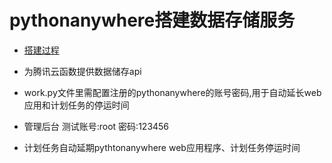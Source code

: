 # pythonanywhere搭建数据存储服务

+ [搭建过程](https://github.com/rhming/pythonanywhere/blob/main/%E6%90%AD%E5%BB%BA.md)

+ 为腾讯云函数提供数据储存api

+ work.py文件里需配置注册的pythonanywhere的账号密码,用于自动延长web应用和计划任务的停运时间

+ 管理后台 测试账号:root 密码:123456

+ 计划任务自动延期pythtonanywhere web应用程序、计划任务停运时间
